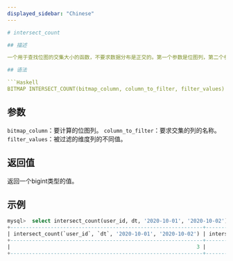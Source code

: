 ```yaml
---
displayed_sidebar: "Chinese"
---

# intersect_count

## 描述

一个用于查找位图的交集大小的函数，不要求数据分布是正交的。第一个参数是位图列，第二个参数是用于过滤的维度列，第三个参数是可变长度的参数，意味着会取不同值的过滤维度列。

## 语法

```Haskell
BITMAP INTERSECT_COUNT(bitmap_column, column_to_filter, filter_values)
```

## 参数

`bitmap_column`：要计算的位图列。
`column_to_filter`：要求交集的列的名称。
`filter_values`：被过滤的维度列的不同值。

## 返回值

返回一个bigint类型的值。

## 示例

```SQL
mysql>  select intersect_count(user_id, dt, '2020-10-01', '2020-10-02'), intersect_count(user_id, dt, '2020-10-01') from tbl where dt in ('2020-10-01', '2020-10-02');
+--------------------------------------------------------------+------------------------------------------------+
| intersect_count(`user_id`, `dt`, '2020-10-01', '2020-10-02') | intersect_count(`user_id`, `dt`, '2020-10-01') |
+--------------------------------------------------------------+------------------------------------------------+
|                                                            3 |                                              7 |
+--------------------------------------------------------------+------------------------------------------------+
```